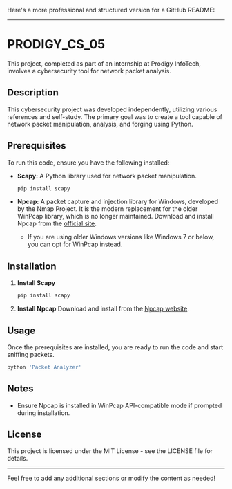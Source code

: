 Here's a more professional and structured version for a GitHub README:

---

# PRODIGY_CS_05

This project, completed as part of an internship at Prodigy InfoTech, involves a cybersecurity tool for network packet analysis.

## Description

This cybersecurity project was developed independently, utilizing various references and self-study. The primary goal was to create a tool capable of network packet manipulation, analysis, and forging using Python.

## Prerequisites

To run this code, ensure you have the following installed:

- **Scapy:** A Python library used for network packet manipulation.
  ```sh
  pip install scapy
  ```

- **Npcap:** A packet capture and injection library for Windows, developed by the Nmap Project. It is the modern replacement for the older WinPcap library, which is no longer maintained. Download and install Npcap from the [official site](https://nmap.org/npcap/).
  - If you are using older Windows versions like Windows 7 or below, you can opt for WinPcap instead.

## Installation

1. **Install Scapy**
   ```sh
   pip install scapy
   ```

2. **Install Npcap**
   Download and install from the [Npcap website](https://nmap.org/npcap/).

## Usage

Once the prerequisites are installed, you are ready to run the code and start sniffing packets.

```sh
python 'Packet Analyzer'
```

## Notes

- Ensure Npcap is installed in WinPcap API-compatible mode if prompted during installation.

## License

This project is licensed under the MIT License - see the LICENSE file for details.

---

Feel free to add any additional sections or modify the content as needed!
